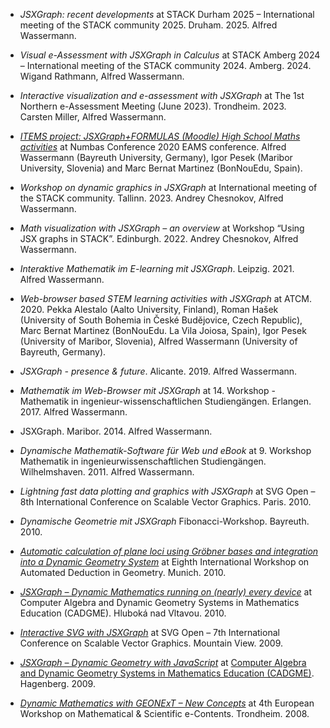 <style>
#section-presentations ul li {
   margin-bottom: 20px;
}
</style>

- _JSXGraph: recent developments_ at STACK Durham 2025 – International meeting of the STACK community 2025. Druham. 2025. Alfred Wassermann.  
 
- _Visual e-Assessment with JSXGraph in Calculus_ at STACK Amberg 2024 – International meeting of the STACK community 2024. Amberg. 2024. Wigand Rathmann, Alfred Wassermann.  

- _Interactive visualization and e-assessment with JSXGraph_ at The 1st Northern e-Assessment Meeting (June 2023). Trondheim. 2023. Carsten Miller, Alfred Wassermann.  

- _<a href="https://eams.ncl.ac.uk/sessions/2020/items-project-jsxgraph-formulas-moodle-high-school-maths-activities/" target="_blank">ITEMS project: JSXGraph+FORMULAS (Moodle) High School Maths activities</a>_ at Numbas Conference 2020 EAMS conference. Alfred Wassermann (Bayreuth University, Germany), Igor Pesek (Maribor University, Slovenia) and Marc Bernat Martinez (BonNouEdu, Spain).  

- _Workshop on dynamic graphics in JSXGraph_ at  International meeting of the STACK community. Tallinn. 2023. Andrey Chesnokov, Alfred Wassermann.  

- _Math visualization with JSXGraph – an overview_ at Workshop “Using JSX graphs in STACK”. Edinburgh. 2022. Andrey Chesnokov, Alfred Wassermann.  

- _Interaktive Mathematik im E-learning mit JSXGraph_. Leipzig. 2021. Alfred Wassermann.  

- _Web-browser based STEM learning activities with JSXGraph_ at ATCM. 2020. Pekka Alestalo (Aalto University, Finland), 
  Roman Hašek (University of South Bohemia in České Budějovice, Czech Republic),
  Marc Bernat Martinez (BonNouEdu. La Vila Joiosa, Spain),
  Igor Pesek (University of Maribor, Slovenia),
  Alfred Wassermann (University of Bayreuth, Germany).  

- _JSXGraph - presence & future_. Alicante. 2019. Alfred Wassermann.  

- _Mathematik im Web-Browser mit JSXGraph_ at 14. Workshop - Mathematik in ingenieur-wissenschaftlichen Studiengängen. Erlangen. 2017. Alfred Wassermann.  

- JSXGraph. Maribor. 2014. Alfred Wassermann.  

- _Dynamische Mathematik-Software für Web und eBook_ at 9. Workshop Mathematik in ingenieurwissenschaftlichen Studiengängen. Wilhelmshaven. 2011. Alfred Wassermann.  
       
- _Lightning fast data plotting and graphics with JSXGraph_ at SVG Open – 8th International Conference on Scalable Vector Graphics. Paris. 2010.    

- _Dynamische Geometrie mit JSXGraph_ Fibonacci-Workshop. Bayreuth. 2010.  

- _<a href="/media/pdf/presentations/automaticcalculation.pdf" target="_blank">Automatic calculation of plane loci using Gröbner bases and integration into a Dynamic Geometry System</a>_ at Eighth International Workshop on Automated Deduction in Geometry. Munich. 2010.  

- _<a href="https://jsxgraph.uni-bayreuth.de/talks/cadgme10/talk/#slide1" target="_blank">JSXGraph – Dynamic Mathematics running on (nearly) every device</a>_ at Computer Algebra and Dynamic Geometry Systems in Mathematics Education (CADGME). Hluboká nad Vltavou. 2010.  

- _<a href="https://jsxgraph.uni-bayreuth.de/talks/svgopen09/presentation/index.html" target="_blank">Interactive SVG with JSXGraph</a>_ at SVG Open – 7th International Conference on Scalable Vector Graphics. Mountain View. 2009.  

- _<a href="https://jsxgraph.uni-bayreuth.de/talks/cadgme09/talk/" target="_blank">JSXGraph – Dynamic Geometry with JavaScript</a>_ at <a href="https://www3.risc.jku.at/conferences/cadgme2009/" target="_blank"> Computer Algebra and Dynamic Geometry Systems in Mathematics Education (CADGME)</a>. Hagenberg. 2009.  

- _<a href="/media/pdf/presentations/dynamicmathematics.pdf" target="_blank">Dynamic Mathematics with GEONExT – New Concepts</a>_ at 4th European Workshop on Mathematical & Scientific e-Contents. Trondheim. 2008.
